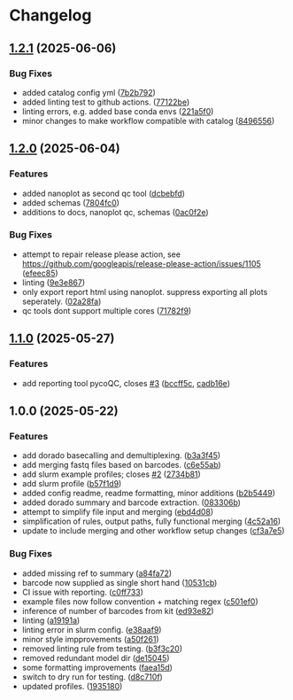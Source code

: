 # Changelog

## [1.2.1](https://github.com/MPUSP/snakemake-ont-basecalling/compare/v1.2.0...v1.2.1) (2025-06-06)


### Bug Fixes

* added catalog config yml ([7b2b792](https://github.com/MPUSP/snakemake-ont-basecalling/commit/7b2b792c305cef87519103a7efce190a861d4e86))
* added linting test to github actions. ([77122be](https://github.com/MPUSP/snakemake-ont-basecalling/commit/77122be3ddb4ce65074b3c9373c52c212ff606cb))
* linting errors, e.g. added base conda envs ([221a5f0](https://github.com/MPUSP/snakemake-ont-basecalling/commit/221a5f05fe7fbecea254f29e1c61d4ba47c65b4a))
* minor changes to make workflow compatible with catalog ([8496556](https://github.com/MPUSP/snakemake-ont-basecalling/commit/8496556d3779146b8b8160d08db853fd460e65d0))

## [1.2.0](https://github.com/MPUSP/snakemake-ont-basecalling/compare/v1.1.0...v1.2.0) (2025-06-04)


### Features

* added nanoplot as second qc tool ([dcbebfd](https://github.com/MPUSP/snakemake-ont-basecalling/commit/dcbebfd96f281057a95880deaa2690671d62c16e))
* added schemas ([7804fc0](https://github.com/MPUSP/snakemake-ont-basecalling/commit/7804fc050f877158ad2a57a7ca7161a497f0a0a3))
* additions to docs, nanoplot qc, schemas ([0ac0f2e](https://github.com/MPUSP/snakemake-ont-basecalling/commit/0ac0f2e7eabaa06b3c36ed4dc6baa9718db8407e))


### Bug Fixes

* attempt to repair release please action, see https://github.com/googleapis/release-please-action/issues/1105 ([efeec85](https://github.com/MPUSP/snakemake-ont-basecalling/commit/efeec85584082fc0780433519160a0a054b30ae1))
* linting ([9e3e867](https://github.com/MPUSP/snakemake-ont-basecalling/commit/9e3e867043989cc035dd1f1b4ae76d77b89b20f8))
* only export report html using nanoplot. suppress exporting all plots seperately. ([02a28fa](https://github.com/MPUSP/snakemake-ont-basecalling/commit/02a28faa9aaa0968b904a90c1289cb04eba00460))
* qc tools dont support multiple cores ([71782f9](https://github.com/MPUSP/snakemake-ont-basecalling/commit/71782f9dcf6d72f2bb97f66a78ee2de9ba4a82e6))

## [1.1.0](https://github.com/MPUSP/snakemake-ont-basecalling/compare/v1.0.0...v1.1.0) (2025-05-27)


### Features

* add reporting tool pycoQC, closes [#3](https://github.com/MPUSP/snakemake-ont-basecalling/issues/3) ([bccff5c](https://github.com/MPUSP/snakemake-ont-basecalling/commit/bccff5cbcc8826b45c2d52da82a10fcc2055eda1), [cadb16e](https://github.com/MPUSP/snakemake-ont-basecalling/commit/cadb16e95a915f7abc2dfbd6e5d8064a801d571c))


## 1.0.0 (2025-05-22)


### Features

* add dorado basecalling and demultiplexing. ([b3a3f45](https://github.com/MPUSP/snakemake-ont-basecalling/commit/b3a3f45ad63741cf230cfacefeeceb5ccaf4ef61))
* add merging fastq files based on barcodes. ([c6e55ab](https://github.com/MPUSP/snakemake-ont-basecalling/commit/c6e55ab43b83ed56e0d0b10ee21e8b48db02ac44))
* add slurm example profiles; closes [#2](https://github.com/MPUSP/snakemake-ont-basecalling/issues/2) ([2734b81](https://github.com/MPUSP/snakemake-ont-basecalling/commit/2734b8195284267a133a45f9e29dfc118c68333c))
* add slurm profile ([b57f1d9](https://github.com/MPUSP/snakemake-ont-basecalling/commit/b57f1d9f5f43a7bfa87f46aa823aebcad1085577))
* added config readme, readme formatting, minor additions ([b2b5449](https://github.com/MPUSP/snakemake-ont-basecalling/commit/b2b5449cbf1d1656c0ef33ed36897412c104343f))
* added dorado summary and barcode extraction. ([083306b](https://github.com/MPUSP/snakemake-ont-basecalling/commit/083306bb1e0bebeb592ed6d2d7452e09ead3f79c))
* attempt to simplify file input and merging ([ebd4d08](https://github.com/MPUSP/snakemake-ont-basecalling/commit/ebd4d0810bab6e4b030706fe9d7d8801181a33e5))
* simplification of rules, output paths, fully functional merging ([4c52a16](https://github.com/MPUSP/snakemake-ont-basecalling/commit/4c52a16653d40942f6a3fcc950480650f5df746b))
* update to include merging and other workflow setup changes ([cf3a7e5](https://github.com/MPUSP/snakemake-ont-basecalling/commit/cf3a7e526827adba17094dfcf4c1f9a3c859b525))


### Bug Fixes

* added missing ref to summary ([a84fa72](https://github.com/MPUSP/snakemake-ont-basecalling/commit/a84fa7208aaf559cf0b4b727d0b4e819f9a130ce))
* barcode now supplied as single short hand ([10531cb](https://github.com/MPUSP/snakemake-ont-basecalling/commit/10531cb6f8ee4256e97abdcb39573e1ab6e6d5ac))
* CI issue with reporting. ([c0ff733](https://github.com/MPUSP/snakemake-ont-basecalling/commit/c0ff7332999b69baa66df5b2f632ab103f94b17d))
* example files now follow convention + matching regex ([c501ef0](https://github.com/MPUSP/snakemake-ont-basecalling/commit/c501ef0968ff9b3f2db20bcee0983312ad3e13e4))
* inference of number of barcodes from kit ([ed93e82](https://github.com/MPUSP/snakemake-ont-basecalling/commit/ed93e82303eb3f11c2433a05134cfdd0aec1f0a0))
* linting ([a19191a](https://github.com/MPUSP/snakemake-ont-basecalling/commit/a19191a254fffa482131573efa53c555812d1b05))
* linting error in slurm config. ([e38aaf9](https://github.com/MPUSP/snakemake-ont-basecalling/commit/e38aaf9e78bf01c3ec1cf3b457abb46575371037))
* minor style impprovements ([a50f261](https://github.com/MPUSP/snakemake-ont-basecalling/commit/a50f261c490733fc9d27994b7e8a2d69c33df8a8))
* removed linting rule from testing. ([b3f3c20](https://github.com/MPUSP/snakemake-ont-basecalling/commit/b3f3c20c51c2cd618ffd92392066bd61511cf599))
* removed redundant model dir ([de15045](https://github.com/MPUSP/snakemake-ont-basecalling/commit/de15045a0af590b972817533230c95c95d49d804))
* some formatting improvements ([faea15d](https://github.com/MPUSP/snakemake-ont-basecalling/commit/faea15d40f97e76b456b962977bd86799b8d9f94))
* switch to dry run for testing. ([d8c710f](https://github.com/MPUSP/snakemake-ont-basecalling/commit/d8c710f5d7a221948c485edaf1afc08736156478))
* updated profiles. ([1935180](https://github.com/MPUSP/snakemake-ont-basecalling/commit/1935180ac90366af3f1baeaf03636c2e4062e4f0))
